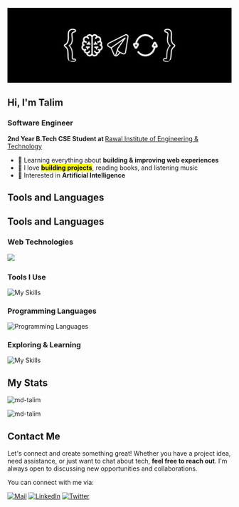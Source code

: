 ![Banner](./public/banner.png)

## Hi, I'm Talim

### Software Engineer

<p><strong>2nd Year B.Tech CSE Student at </strong><a href="https://www.rawalinstitutions.com/">Rawal Institute of Engineering & Technology</a></p>

- 🌱 Learning everything about **building & improving web experiences**
- 💼 I love <mark style="background-color:#97124;">**building projects**</mark>, reading books, and listening music
- 🧐 Interested in **Artificial Intelligence**

## Tools and Languages

## Tools and Languages

### Web Technologies

![](https://skillicons.dev/icons?i=next,typescript,tailwind,react,html,css,javascript)

### Tools I Use

![My Skills](https://skillicons.dev/icons?i=git,github,vscode,vercel,bun,figma)

### Programming Languages

![Programming Languages](https://skillicons.dev/icons?i=python,java,cpp)

### Exploring & Learning

![My Skills](https://skillicons.dev/icons?i=rust,go,threejs)

## My Stats

<div>
  <p><img src="https://github-readme-stats.vercel.app/api/top-langs?username=md-talim&show_icons=true&locale=en&layout=compact" alt="md-talim" /></p>
</div>
<div>
  <p><img src="https://github-readme-streak-stats.herokuapp.com/?user=md-talim&" alt="md-talim" /></p>
</div>

## Contact Me

Let's connect and create something great! Whether you have a project idea, need assistance, or just want to chat about tech, **feel free to reach out**. I'm always open to discussing new opportunities and collaborations.

You can connect with me via:

[![Mail](https://skillicons.dev/icons?i=gmail)](mailto:mohd.talim.work@gmail.com) [![LinkedIn](https://skillicons.dev/icons?i=linkedin)](https://linkedin.com/in/themdtalim) [![Twitter](https://skillicons.dev/icons?i=twitter)](https://x.com/themdtalim)
